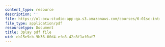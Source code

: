 ```yaml
---
content_type: resource
description: ''
file: https://ol-ocw-studio-app-qa.s3.amazonaws.com/courses/6-01sc-introduction-to-electrical-engineering-and-computer-science-i-spring-2011/eb15e9cb9b3600d4efe842c8f1af0af7_3S4cNfl0YF0.pdf
file_type: application/pdf
resourcetype: Document
title: 3play pdf file
uid: eb15e9cb-9b36-00d4-efe8-42c8f1af0af7
---
```


